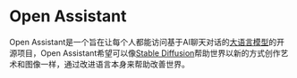 # Open Assistant

Open Assistant是一个旨在让每个人都能访问基于AI聊天对话的<a href="https://ai-bot.cn/what-is-large-language-model/">大语言模型</a>的开源项目，Open Assistant希望可以像<a href="https://ai-bot.cn/sites/123.html">Stable Diffusion</a>帮助世界以新的方式创作艺术和图像一样，通过改进语言本身来帮助改善世界。